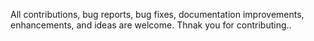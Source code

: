 All contributions, bug reports, bug fixes, documentation improvements, enhancements, and ideas are welcome.
Thnak you for contributing..
